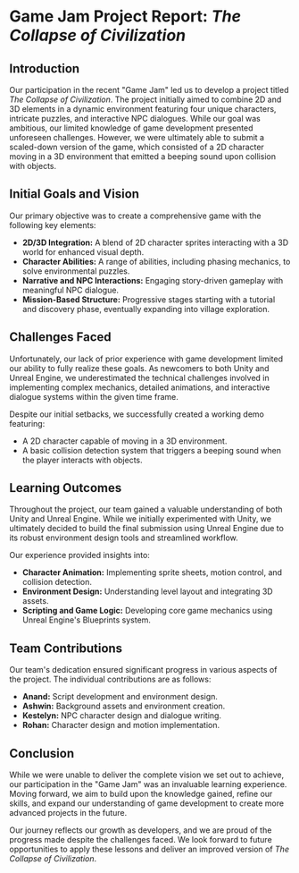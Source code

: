 # Game Jam Project Report: *The Collapse of Civilization*

## Introduction
Our participation in the recent "Game Jam" led us to develop a project titled *The Collapse of Civilization*. The project initially aimed to combine 2D and 3D elements in a dynamic environment featuring four unique characters, intricate puzzles, and interactive NPC dialogues. While our goal was ambitious, our limited knowledge of game development presented unforeseen challenges. However, we were ultimately able to submit a scaled-down version of the game, which consisted of a 2D character moving in a 3D environment that emitted a beeping sound upon collision with objects.

## Initial Goals and Vision
Our primary objective was to create a comprehensive game with the following key elements:
- **2D/3D Integration:** A blend of 2D character sprites interacting with a 3D world for enhanced visual depth.
- **Character Abilities:** A range of abilities, including phasing mechanics, to solve environmental puzzles.
- **Narrative and NPC Interactions:** Engaging story-driven gameplay with meaningful NPC dialogue.
- **Mission-Based Structure:** Progressive stages starting with a tutorial and discovery phase, eventually expanding into village exploration.

## Challenges Faced
Unfortunately, our lack of prior experience with game development limited our ability to fully realize these goals. As newcomers to both Unity and Unreal Engine, we underestimated the technical challenges involved in implementing complex mechanics, detailed animations, and interactive dialogue systems within the given time frame. 

Despite our initial setbacks, we successfully created a working demo featuring:
- A 2D character capable of moving in a 3D environment.
- A basic collision detection system that triggers a beeping sound when the player interacts with objects.

## Learning Outcomes
Throughout the project, our team gained a valuable understanding of both Unity and Unreal Engine. While we initially experimented with Unity, we ultimately decided to build the final submission using Unreal Engine due to its robust environment design tools and streamlined workflow.

Our experience provided insights into:
- **Character Animation:** Implementing sprite sheets, motion control, and collision detection.
- **Environment Design:** Understanding level layout and integrating 3D assets.
- **Scripting and Game Logic:** Developing core game mechanics using Unreal Engine's Blueprints system.

## Team Contributions
Our team's dedication ensured significant progress in various aspects of the project. The individual contributions are as follows:
- **Anand:** Script development and environment design.
- **Ashwin:** Background assets and environment creation.
- **Kestelyn:** NPC character design and dialogue writing.
- **Rohan:** Character design and motion implementation.

## Conclusion
While we were unable to deliver the complete vision we set out to achieve, our participation in the "Game Jam" was an invaluable learning experience. Moving forward, we aim to build upon the knowledge gained, refine our skills, and expand our understanding of game development to create more advanced projects in the future.

Our journey reflects our growth as developers, and we are proud of the progress made despite the challenges faced. We look forward to future opportunities to apply these lessons and deliver an improved version of *The Collapse of Civilization*.


